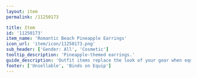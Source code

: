 ```yaml
---
layout: item
permalink: /11250173

title: Item
id: '11250173'
item_name: 'Romantic Beach Pineapple Earrings'
icon_url: 'item/icon/11250173.png'
sub_header: ['Gender: All', 'Cosmetic']
tooltip_description: 'Pineapple-themed earrings.'
guide_description: 'Outfit items replace the look of your gear when equipped.'
footer: ['Unsellable', 'Binds on Equip']
---
```

